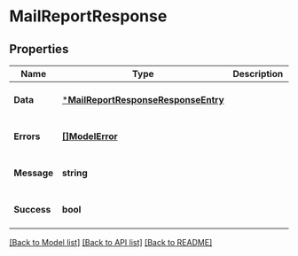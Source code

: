 # MailReportResponse

## Properties

| Name        | Type                                                                       | Description | Notes                        |
| ----------- | -------------------------------------------------------------------------- | ----------- | ---------------------------- |
| **Data**    | [***MailReportResponseResponseEntry**](MailReportResponseResponseEntry.md) |             | [optional] [default to null] |
| **Errors**  | [**[]ModelError**](Error.md)                                               |             | [optional] [default to null] |
| **Message** | **string**                                                                 |             | [optional] [default to null] |
| **Success** | **bool**                                                                   |             | [optional] [default to null] |

[[Back to Model list]](../README.md#documentation-for-models) [[Back to API list]](../README.md#documentation-for-api-endpoints) [[Back to README]](../README.md)
